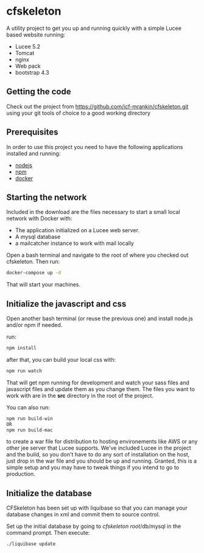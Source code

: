 # cfskeleton

A utility project to get you up and running quickly with a simple Lucee based website running:

- Lucee 5.2
- Tomcat
- nginx
- Web pack
- bootstrap 4.3

## Getting the code

Check out the project from https://github.com/icf-mrankin/cfskeleton.git using your git tools of choice to a good working directory

## Prerequisites

In order to use this project you need to have the following applications installed and running:

- [nodejs](https://nodejs.org/en/)
- [npm](https://www.npmjs.com)
- [docker](https://www.docker.com/get-started)

## Starting the network

Included in the download are the files necessary to start a small local network with Docker with:

- The application initialized on a Lucee web server.
- A mysql database
- a mailcatcher instance to work with mail locally

Open a bash terminal and navigate to the root of where you checked out cfskeleton. Then run:

```bash
docker-compose up -d
```

That will start your machines.

## Initialize the javascript and css

Open another bash terminal (or reuse the previous one) and install node.js and/or npm if needed.

run:

```bash
npm install
```

after that, you can build your local css with:

```bash
npm run watch
```

That will get npm running for development and watch your sass files and javascript files and update them as you change them.  The files you want to work with are in the **src** directory in the root of the project.

You can also run:

```bash
npm run build-win 
OR
npm run build-mac
```

to create a war file for distribution to hosting environements like AWS or any other jee server that Lucee supports.  We've included Lucee in the project and the build, so you don't have to do any sort of installation on the host, just drop in the war file and you should be up and running.  Granted, this is a simple setup and you may have to tweak things if you intend to go to production.

## Initialize the database
CFSkeleton has been set up with liquibase so that you can manage your database changes in xml and commit them to source control.

Set up the initial database by going to *cfskeleton root*/db/mysql in the command prompt.  Then execute:
```bash
./liquibase update
```